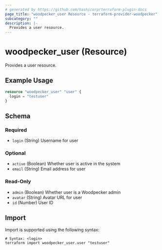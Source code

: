 ```yaml
---
# generated by https://github.com/hashicorp/terraform-plugin-docs
page_title: "woodpecker_user Resource - terraform-provider-woodpecker"
subcategory: ""
description: |-
  Provides a user resource.
---
```


# woodpecker_user (Resource)

Provides a user resource.

## Example Usage

```terraform
resource "woodpecker_user" "user" {
  login = "testuser"
}
```

<!-- schema generated by tfplugindocs -->
## Schema

### Required

- `login` (String) Username for user

### Optional

- `active` (Boolean) Whether user is active in the system
- `email` (String) Email address for user

### Read-Only

- `admin` (Boolean) Whether user is a Woodpecker admin
- `avatar` (String) Avatar URL for user
- `id` (Number) User ID

## Import

Import is supported using the following syntax:

```shell
# Syntax: <login>
terraform import woodpecker_user.user "testuser"
```
